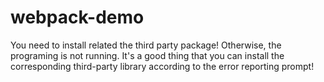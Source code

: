 # webpack-demo
You need to install related the third party package!
Otherwise, the programing is not running.
It's a good thing that you can install the corresponding third-party library according to the error reporting prompt!
